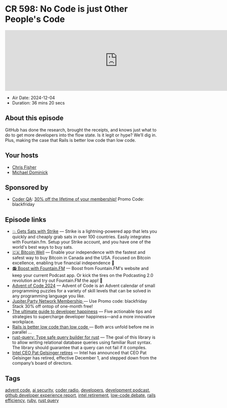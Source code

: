 # CR 598: No Code is just Other People's Code

<iframe src="https://player.fireside.fm/v2/MLf2ZzhC+U-3w0EhF?theme=dark" width="740" height="200" frameborder="0" scrolling="no"></iframe>

* Air Date: 2024-12-04
* Duration: 36 mins 20 secs

## About this episode

GitHub has done the research, brought the receipts, and knows just what to do to get more developers into the flow state. Is it legit or hype? We’ll dig in. Plus, making the case that Rails is better low code than low code.

## Your hosts
* [Chris Fisher](https://coder.show/hosts/chrislas)
* [Michael Dominick](https://coder.show/hosts/michael)

## Sponsored by

  * [Coder QA](https://jupitersignal.memberful.com/checkout?plan=53334&coupon=blackfriday): [30% off the lifetime of your membership!](https://jupitersignal.memberful.com/checkout?plan=53334&coupon=blackfriday) Promo Code: blackfriday



## Episode links

  * [💥 Gets Sats with Strike](https://strike.me/ "💥 Gets Sats with Strike") — Strike is a lightning-powered app that lets you quickly and cheaply grab sats in over 100 countries. Easily integrates with Fountain.fm. Setup your Strike account, and you have one of the world's best ways to buy sats.
  * [🇨🇦 Bitcoin Well](https://bitcoinwell.com/ "🇨🇦 Bitcoin Well") — Enable your independence with the fastest and safest way to buy Bitcoin in Canada and the USA. Focused on Bitcoin excellence, enabling true financial independence 🥇
  * [📻 Boost with Fountain.FM](https://fountain.fm/ "📻 Boost with Fountain.FM") — Boost from Fountain.FM's website and keep your current Podcast app. Or kick the tires on the Podcasting 2.0 revolution and try out Fountain.FM the app! 🚀
  * [Advent of Code 2024](https://adventofcode.com/ "Advent of Code 2024") — Advent of Code is an Advent calendar of small programming puzzles for a variety of skill levels that can be solved in any programming language you like.
  * [Jupiter.Party Network Membership ](https://jupiter.party "Jupiter.Party Network Membership ") — Use Promo code: blackfriday Stack 30% off ontop of one-month free!
  * [The ultimate guide to developer happiness](https://github.blog/engineering/engineering-principles/the-ultimate-guide-to-developer-happiness/ "The ultimate guide to developer happiness") — Five actionable tips and strategies to supercharge developer happiness—and a more innovative workplace. 
  * [Rails is better low code than low code ](https://radanskoric.com/articles/rails-is-better-low-code-than-low-code "Rails is better low code than low code ") — Both arcs unfold before me in parallel …
  * [rust-query: Type safe query builder for rust](https://github.com/LHolten/rust-query "rust-query: Type safe query builder for rust") — The goal of this library is to allow writing relational database queries using familiar Rust syntax. The library should guarantee that a query can not fail if it compiles.
  * [Intel CEO Pat Gelsinger retires](https://techcrunch.com/2024/12/02/intel-ceo-pat-gelsinger-retires/?guccounter=1 "Intel CEO Pat Gelsinger retires") — Intel has announced that CEO Pat Gelsinger has retired, effective December 1, and stepped down from the company’s board of directors.



## Tags

[advent code](https://coder.show/tags/advent%20code), [ai security](https://coder.show/tags/ai%20security), [coder radio](https://coder.show/tags/coder%20radio), [developers](https://coder.show/tags/developers), [development podcast](https://coder.show/tags/development%20podcast), [github developer experience report](https://coder.show/tags/github%20developer%20experience%20report), [intel retirement](https://coder.show/tags/intel%20retirement), [low-code debate](https://coder.show/tags/low-code%20debate), [rails efficiency](https://coder.show/tags/rails%20efficiency), [ruby](https://coder.show/tags/ruby), [rust query](https://coder.show/tags/rust%20query)